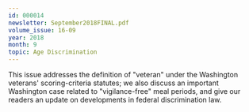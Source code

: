 ```yaml
---
id: 000014
newsletter: September2018FINAL.pdf
volume_issue: 16-09
year: 2018
month: 9
topic: Age Discrimination
---
```


This issue addresses the definition of "veteran" under the Washington veterans' scoring-criteria statutes; we also discuss an important Washington case related to "vigilance-free" meal periods, and give our readers an update on developments in federal discrimination law.